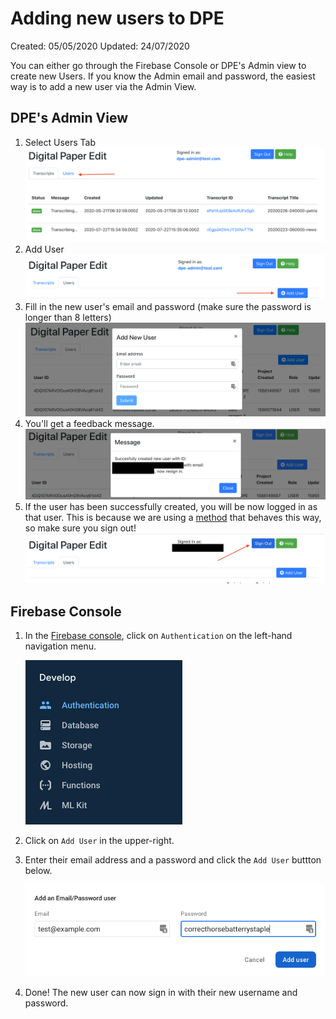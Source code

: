 # Adding new users to DPE

Created: 05/05/2020
Updated: 24/07/2020

You can either go through the Firebase Console or DPE's Admin view to create new Users.
If you know the Admin email and password, the easiest way is to add a new user via the Admin View.

## DPE's Admin View

1. Select Users Tab
   ![Select User Tab](../img/add-new-user-step-1.png)
2. Add User
   ![Click Add User Button](../img/add-new-user-step-2.png)
3. Fill in the new user's email and password (make sure the password is longer than 8 letters)
   ![Enter Email and Password for user](../img/add-new-user-step-3.png)
4. You'll get a feedback message.
   ![Feedback Message](../img/add-new-user-step-4.png)
5. If the user has been successfully created, you will be now logged in as that user. This is because we are using a [method](https://firebase.google.com/docs/reference/js/firebase.auth.Auth#createuserwithemailandpassword) that behaves this way, so make sure you sign out!
   ![Sign out](../img/add-new-user-step-5.png)

## Firebase Console

1. In the [Firebase console](https://console.firebase.google.com/u/1/project/newslabs-dev-aa20/authentication/users), click on `Authentication` on the left-hand navigation menu.

   ![Sidebar](../img/sidebar.png)

1. Click on `Add User` in the upper-right.

1. Enter their email address and a password and click the `Add User` buttton below.

   ![Add fields and ID to new user document](../img/user-email-pass.png)

1. Done! The new user can now sign in with their new username and password.
